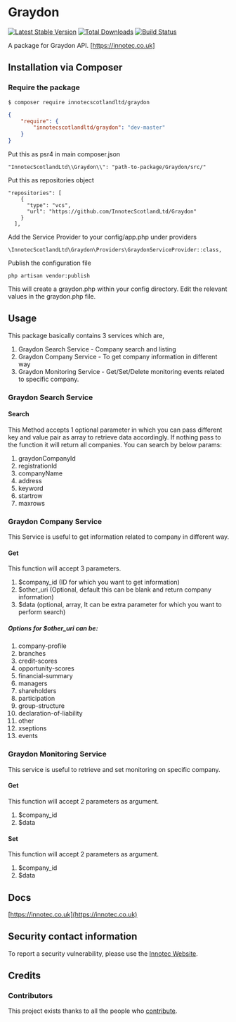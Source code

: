 # Graydon
[![Latest Stable Version]()](https://innotec.co.uk)
[![Total Downloads]()]()
[![Build Status]()]()

A package for Graydon API. [https://innotec.co.uk]

## Installation via Composer

### Require the package

```
$ composer require innotecscotlandltd/graydon
```
```json
{
    "require": {
        "innotecscotlandltd/graydon": "dev-master"
    }
}
```
Put this as psr4 in main composer.json
```
"InnotecScotlandLtd\\Graydon\\": "path-to-package/Graydon/src/"
```
Put this as repositories object
```
"repositories": [
    {
      "type": "vcs",
      "url": "https://github.com/InnotecScotlandLtd/Graydon"
    }
  ],
```
Add the Service Provider to your config/app.php under providers

```
\InnotecScotlandLtd\Graydon\Providers\GraydonServiceProvider::class,
```

Publish the configuration file
```
php artisan vendor:publish
```
This will create a graydon.php within your config directory. Edit the relevant values in the graydon.php file.

## Usage
This package basically contains 3 services which are,
1) Graydon Search Service - Company search and listing 
2) Graydon Company Service - To get company information in different way
3) Graydon Monitoring Service - Get/Set/Delete monitoring events related to specific company.

### Graydon Search Service
#### Search 
This Method accepts 1 optional parameter in which you can pass different key and value pair as array to retrieve data accordingly. If nothing pass to the function it will return all companies.
You can search by below params:
1) graydonCompanyId
2) registrationId
3) companyName
4) address
5) keyword
6) startrow
7) maxrows
### Graydon Company Service
This Service is useful to get information related to company in different way. 
#### Get
This function will accept 3 parameters. 
1) $company_id (ID for which you want to get information)
2) $other_uri (Optional, default this can be blank and return company information)
3) $data (optional, array, It can be extra parameter for which you want to perform search)

##### Options for $other_uri can be:
1) company-profile
2) branches
3) credit-scores
4) opportunity-scores
5) financial-summary
6) managers
7) shareholders
8) participation
9) group-structure
10) declaration-of-liability
11) other
12) xseptions
13) events
### Graydon Monitoring Service
This service is useful to retrieve and set monitoring on specific company. 
#### Get
This function will accept 2 parameters as argument.
1) $company_id
2) $data 
#### Set
This function will accept 2 parameters as argument.
1) $company_id
2) $data  
## Docs
[https://innotec.co.uk](https://innotec.co.uk)
## Security contact information
To report a security vulnerability, please use the
[Innotec Website](https://innotec.co.uk).
## Credits
### Contributors
This project exists thanks to all the people who <a href="https://github.com/InnotecScotlandLtd/DarcyQuigleySalesforce/graphs/contributors" target="_blank">contribute</a>.
